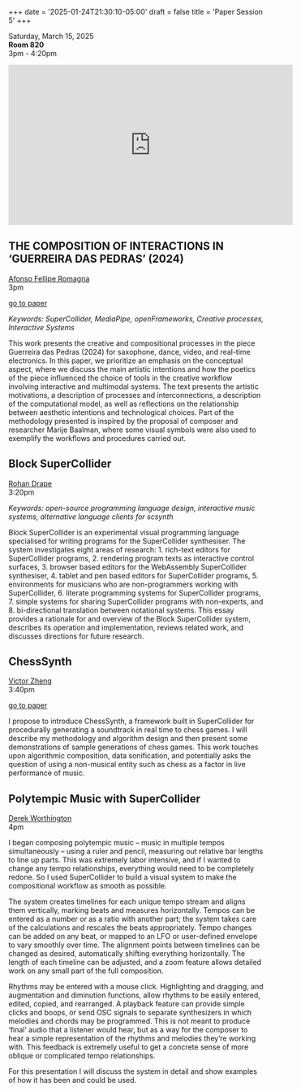 
+++
date = '2025-01-24T21:30:10-05:00'
draft = false
title = 'Paper Session 5'
+++

Saturday, March 15, 2025  
**Room 820**  
3pm - 4:20pm  

<iframe width="560" height="315" src="https://www.youtube-nocookie.com/embed/dscjkRQ48Cw?si=uG9zv6isw25BVmv2" title="YouTube video player" frameborder="0" allow="accelerometer; autoplay; clipboard-write; encrypted-media; gyroscope; picture-in-picture; web-share" referrerpolicy="strict-origin-when-cross-origin" allowfullscreen></iframe>

## THE COMPOSITION OF INTERACTIONS IN ‘GUERREIRA DAS PEDRAS’ (2024)

[Afonso Fellipe Romagna](/bios/#afonso-fellipe-romagna)  
3pm

[go to paper](/papers/Romagna.pdf)

*Keywords: SuperCollider, MediaPipe, openFrameworks, Creative processes, Interactive Systems*

This work presents the creative and compositional processes in the piece Guerreira das Pedras (2024) for saxophone, dance, video, and real-time electronics. In this paper, we prioritize an emphasis on the conceptual aspect, where we discuss the main artistic intentions and how the poetics of the piece influenced the choice of tools in the creative workflow involving interactive and multimodal systems. The text presents the artistic motivations, a description of processes and interconnections, a description of the computational model, as well as reflections on the relationship between aesthetic intentions and technological choices. Part of the methodology presented is inspired by the proposal of composer and researcher Marije Baalman, where some visual symbols were also used to exemplify the workflows and procedures carried out.

## Block SuperCollider

[Rohan Drape](/bios/#rohan-drape)  
3:20pm

*Keywords: open-source programming language design, interactive music systems, alternative language clients for scsynth*

Block SuperCollider is an experimental visual programming language specialised for writing programs for the SuperCollider synthesiser. The system investigates eight areas of research: 1. rich-text editors for SuperCollider programs, 2. rendering program texts as interactive control surfaces, 3. browser based editors for the WebAssembly SuperCollider synthesiser, 4. tablet and pen based editors for SuperCollider programs, 5. environments for musicians who are non-programmers working with SuperCollider, 6. literate programming systems for SuperCollider programs, 7. simple systems for sharing SuperCollider programs with non-experts, and 8. bi-directional translation between notational systems. This essay provides a rationale for and overview of the Block SuperCollider system, describes its operation and implementation, reviews related work, and discusses directions for future research.

## ChessSynth

[Victor Zheng](/bios/#victor-zheng)  
3:40pm

[go to paper](/papers/Zheng.pdf)

I propose to introduce ChessSynth, a framework built in SuperCollider for procedurally generating a soundtrack in real time to chess games. I will describe my methodology and algorithm design and then present some demonstrations of sample generations of chess games. This work touches upon algorithmic composition, data sonification, and potentially asks the question of using a non-musical entity such as chess as a factor in live performance of music.

## Polytempic Music with SuperCollider

[Derek Worthington](/bios/#derek-worthington)  
4pm

I began composing polytempic music – music in multiple tempos simultaneously – using a ruler and pencil, measuring out relative bar lengths to line up parts. This was extremely labor intensive, and if I wanted to change any tempo relationships, everything would need to be completely redone. So I used SuperCollider to build a visual system to make the compositional workflow as smooth as possible.

The system creates timelines for each unique tempo stream and aligns them vertically, marking beats and measures horizontally. Tempos can be entered as a number or as a ratio with another part; the system takes care of the calculations and rescales the beats appropriately. Tempo changes can be added on any beat, or mapped to an LFO or user-defined envelope to vary smoothly over time. The alignment points between timelines can be changed as desired, automatically shifting everything horizontally. The length of each timeline can be adjusted, and a zoom feature allows detailed work on any small part of the full composition.

Rhythms may be entered with a mouse click. Highlighting and dragging, and augmentation and diminution functions, allow rhythms to be easily entered, edited, copied, and rearranged. A playback feature can provide simple clicks and boops, or send OSC signals to separate synthesizers in which melodies and chords may be programmed. This is not meant to produce ‘final’ audio that a listener would hear, but as a way for the composer to hear a simple representation of the rhythms and melodies they’re working with. This feedback is extremely useful to get a concrete sense of more oblique or complicated tempo relationships.

For this presentation I will discuss the system in detail and show examples of how it has been and could be used.

